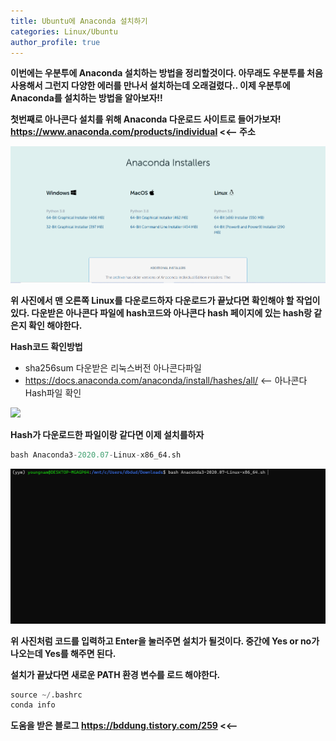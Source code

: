 ```yaml
---
title: Ubuntu에 Anaconda 설치하기 
categories: Linux/Ubuntu
author_profile: true
---
```




**이번에는 우분투에 Anaconda 설치하는 방법을 정리할것이다. 아무래도 우분투를 처음 사용해서 그런지 다양한 에러를 만나서 설치하는데 오래걸렸다..
이제 우분투에 Anaconda를 설치하는 방법을 알아보자!!**


**첫번째로 아나콘다 설치를 위해 Anaconda 다운로드 사이트로 들어가보자! https://www.anaconda.com/products/individual <<-- 주소**

<img src="/assets/images/anains.PNG">


**위 사진에서 맨 오른쪽 Linux를 다운로드하자 다운로드가 끝났다면 확인해야 할 작업이 있다. 다운받은 아나콘다 파일에 hash코드와 아나콘다 hash 페이지에 있는 hash랑 같은지 확인 해야한다.**

**Hash코드 확인방법**
  - sha256sum 다운받은 리눅스버전 아나콘다파일 
  - https://docs.anaconda.com/anaconda/install/hashes/all/ <-- 아나콘다 Hash파일 확인 

<img src="/aseets/images/hash1.PNG">

**Hash가 다운로드한 파일이랑 같다면 이제 설치를하자**

```python
bash Anaconda3-2020.07-Linux-x86_64.sh 
```

<img src="/assets/images/bash2.PNG">

**위 사진처럼 코드를 입력하고 Enter을 눌러주면 설치가 될것이다. 중간에 Yes or no가 나오는데 Yes를 해주면 된다.**



**설치가 끝났다면 새로운 PATH 환경 변수를 로드 해야한다.**


```python
source ~/.bashrc
conda info

```



**도움을 받은 블로그 https://bddung.tistory.com/259 <<--**





